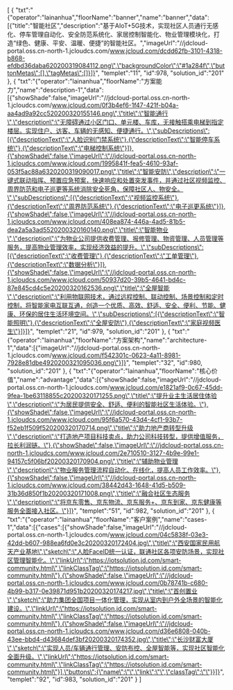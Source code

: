 [
	{
		"txt":"{\"operator\":\"lainanhua\",\"floorName\":\"banner\",\"name\":\"banner\",\"data\":[{\"title\":\"智能社区\",\"description\":\"基于AIoT+5G技术，实现社区人员通行无感化、停车管理自动化、安全防范系统化、家居控制智能化、物业管理模块化，打造“绿色、健康、平安、温暖、便捷”的智能社区。\",\"imageUrl\":\"//jdcloud-portal.oss.cn-north-1.jcloudcs.com/www.jcloud.com/dcdd62fb-3101-4318-b868-efdbd36daba620200319084112.png\",\"backgroundColor\":\"#1a284f\",\"buttonMetas\":[],\"tagMetas\":[]}]}",
		"templet":"11",
		"id":978,
		"solution_id":"201"
	},
	{
		"txt":"{\"operator\":\"lainanhua\",\"floorName\":\"方案能力\",\"name\":\"description-1\",\"data\":[{\"showShade\":false,\"imageUrl\":\"//jdcloud-portal.oss.cn-north-1.jcloudcs.com/www.jcloud.com/0f3b4ef6-1f47-421f-b04a-aa4ad9a92cc520200320155146.png\",\"title\":\"智能通行\",\"description\":\"无障碍通过小区门口、单元楼、车库，无接触搭乘电梯到指定楼层。实现住户、访客、车辆的无感知、便捷通行。\",\"subDescriptions\":[{\"descriptionText\":\"人脸识别门禁系统\"},{\"descriptionText\":\"智能停车系统\"},{\"descriptionText\":\"电梯控制系统\"}]},{\"showShade\":false,\"imageUrl\":\"//jdcloud-portal.oss.cn-north-1.jcloudcs.com/www.jcloud.com/1995841f-fea5-4610-93af-053f5ac88a6320200319090017.png\",\"title\":\"智能安防\",\"description\":\"一键式联动指挥、预置应急预案，快速响应和处置突发事件，并通过社区视频监控、周界防范和电子巡更等系统消除安全死角，保障社区人、物安全。\",\"subDescriptions\":[{\"descriptionText\":\"视频监控系统\"},{\"descriptionText\":\"周界防范系统\"},{\"descriptionText\":\"电子巡更系统\"}]},{\"showShade\":false,\"imageUrl\":\"//jdcloud-portal.oss.cn-north-1.jcloudcs.com/www.jcloud.com/408ea874-446a-4ad5-81b5-dea2a5a3ad5520200320160140.png\",\"title\":\"智能物业\",\"description\":\"为物业公司提供收费管理、报修管理、物资管理、人员管理等服务，提高物业管理效率，实现经济效益的提升。\",\"subDescriptions\":[{\"descriptionText\":\"收费管理\"},{\"descriptionText\":\"工单管理\"},{\"descriptionText\":\"数据分析\"}]},{\"showShade\":false,\"imageUrl\":\"//jdcloud-portal.oss.cn-north-1.jcloudcs.com/www.jcloud.com/50937d20-39b5-4641-bd4c-87e845cd4c5e20200320162536.png\",\"title\":\"全屋智能\",\"description\":\"利用物联网技术，通过远程控制、联动控制、场景控制和定时控制，将智能家电互联互通，创造一个优质、高效、舒适、安全、便利、节能、健康、环保的居住生活环境空间。\",\"subDescriptions\":[{\"descriptionText\":\"智能照明\"},{\"descriptionText\":\"全屋安防\"},{\"descriptionText\":\"家庭视频医生\"}]}]}",
		"templet":"21",
		"id":979,
		"solution_id":"201"
	},
	{
		"txt":"{\"operator\":\"lainanhua\",\"floorName\":\"方案架构\",\"name\":\"architecture-1\",\"data\":[{\"imageUrl\":\"//jdcloud-portal.oss.cn-north-1.jcloudcs.com/www.jcloud.com/f542301c-0623-4a11-8981-7928e81dbe4920200321095036.png\"}]}",
		"templet":"32",
		"id":980,
		"solution_id":"201"
	},
	{
		"txt":"{\"operator\":\"lainanhua\",\"floorName\":\"核心价值\",\"name\":\"advantage\",\"data\":[{\"showShade\":false,\"imageUrl\":\"//jdcloud-portal.oss.cn-north-1.jcloudcs.com/www.jcloud.com/e1821af9-0c67-45dd-9fea-1be63118855c20200320171255.png\",\"title\":\"提升业主生活居住体验\",\"description\":\"为居民提供安全、舒适、便利的智能社区生活体验。\"},{\"showShade\":false,\"imageUrl\":\"//jdcloud-portal.oss.cn-north-1.jcloudcs.com/www.jcloud.com/95f6a570-43d4-4cf1-93b7-f52eb1f509f520200320170714.png\",\"title\":\"助力地产商转型升级\",\"description\":\"打造地产项目科技卖点，助力公司科技转型，提供增值服务，拉长利润链。\"},{\"showShade\":false,\"imageUrl\":\"//jdcloud-portal.oss.cn-north-1.jcloudcs.com/www.jcloud.com/2e710510-3127-4b9e-99e1-94157c5f06bf20200320170904.png\",\"title\":\"辅助物业管理\",\"description\":\"物业服务管理流程自动化、在线化，提高人员工作效率。\"},{\"showShade\":false,\"imageUrl\":\"//jdcloud-portal.oss.cn-north-1.jcloudcs.com/www.jcloud.com/38442d43-1648-41d5-b509-31b36d850f1b20200320171008.png\",\"title\":\"融合社区生态服务\",\"description\":\"将京东零售、京东物流、京东服务+、京东到家、京东健康等服务全面接入社区。\"}]}",
		"templet":"51",
		"id":982,
		"solution_id":"201"
	},
	{
		"txt":"{\"operator\":\"lainanhua\",\"floorName\":\"客户案例\",\"name\":\"cases-1\",\"data\":[{\"cases\":[{\"showShade\":false,\"imageUrl\":\"//jdcloud-portal.oss.cn-north-1.jcloudcs.com/www.jcloud.com/04c5838f-03e3-42dd-b607-988ea6fd0e3c20200320172404.jpg\",\"title\":\"西安国家民用航天产业基地\",\"sketch\":\"人脸FaceID统一认证，联通社区各项安防场景，实现社区管理智能化。\",\"linkUrl\":\"https://iotsolution.jd.com/smart-community.html\",\"linkClassTag\":\"https://iotsolution.jd.com/smart-community.html\"},{\"showShade\":false,\"imageUrl\":\"//jdcloud-portal.oss.cn-north-1.jcloudcs.com/www.jcloud.com/0b78741b-c680-4b99-b317-0e39871d951b20200320174217.jpg\",\"title\":\"首创置业\",\"sketch\":\"助力集团全国项目一体化管理，实现从室内到户外全场景的智能化建设。\",\"linkUrl\":\"https://iotsolution.jd.com/smart-community.html\",\"linkClassTag\":\"https://iotsolution.jd.com/smart-community.html\"},{\"showShade\":false,\"imageUrl\":\"//jdcloud-portal.oss.cn-north-1.jcloudcs.com/www.jcloud.com/d36e6808-040b-43ee-bbd4-d43684def3bf20200320174352.jpg\",\"title\":\"长沙财富大厦\",\"sketch\":\"实现人员/车辆通行管理、安防布控、全屋智能等，实现社区智能化全面升级。\",\"linkUrl\":\"https://iotsolution.jd.com/smart-community.html\",\"linkClassTag\":\"https://iotsolution.jd.com/smart-community.html\"}],\"buttons\":{\"name\":\"\",\"link\":\"\",\"classTag\":\"\"}}]}",
		"templet":"92",
		"id":983,
		"solution_id":"201"
	}
]